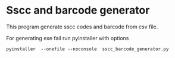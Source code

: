 # Sscc and barcode generator

This program generate sscc codes and barcode from csv file.

For generating exe fail run pyinstaller with options

````
pyinstaller  --onefile --noconsole  sscc_barcode_generator.py 
````